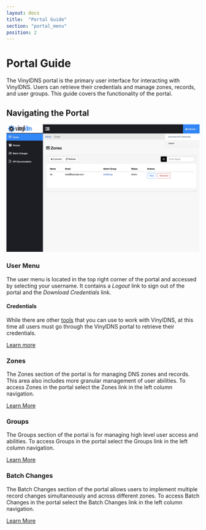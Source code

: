 ```yaml
---
layout: docs
title:  "Portal Guide"
section: "portal_menu"
position: 2
---
```

# Portal Guide

The VinylDNS portal is the primary user interface for interacting with VinylDNS. Users can retrieve their credentials and manage zones, records, and user groups. This guide covers the functionality of the portal.

## Navigating the Portal

![Portal screenshot](../img/portal/logout.png)

### User Menu
The user menu is located in the top right corner of the portal and accessed by selecting your username. It contains a *Logout* link to sign out of the portal and the *Download Credentials* link.

#### Credentials
While there are other [tools](/tools) that you can use to work with VinylDNS, at this time all users must go through the VinylDNS portal to retrieve their credentials.

[Learn more](credentials)

### Zones
The Zones section of the portal is for managing DNS zones and records. This area also includes more granular management of user abilities. To access Zones in the portal select the Zones link in the left column navigation.

[Learn More](connecting-to-zone)

### Groups
The Groups section of the portal is for managing high level user access and abilities. To access Groups in the portal select the Groups link in the left column navigation.

[Learn More](groups)

### Batch Changes
The Batch Changes section of the portal allows users to implement multiple record changes simultaneously and across different zones. To access Batch Changes in the portal select the Batch Changes link in the left column navigation.

[Learn More](batch-changes)
